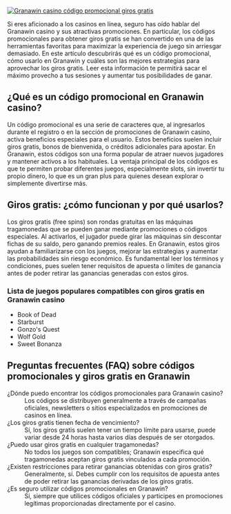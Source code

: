 [![Granawin casino código promocional giros gratis](https://123-caf.pages.dev/gitsignup.png)](https://vrmoo.ru/Bt82HjjY)

<p>Si eres aficionado a los casinos en línea, seguro has oído hablar del Granawin casino y sus atractivas promociones. En particular, los códigos promocionales para obtener giros gratis se han convertido en una de las herramientas favoritas para maximizar la experiencia de juego sin arriesgar demasiado. En este artículo descubrirás qué es un código promocional, cómo usarlo en Granawin y cuáles son las mejores estrategias para aprovechar los giros gratis. Leer esta información te permitirá sacar el máximo provecho a tus sesiones y aumentar tus posibilidades de ganar.</p>  <h2>¿Qué es un código promocional en Granawin casino?</h2> <p>Un código promocional es una serie de caracteres que, al ingresarlos durante el registro o en la sección de promociones de Granawin casino, activa beneficios especiales para el usuario. Estos beneficios suelen incluir giros gratis, bonos de bienvenida, o créditos adicionales para apostar. En Granawin, estos códigos son una forma popular de atraer nuevos jugadores y mantener activos a los habituales. La ventaja principal de los códigos es que te permiten probar diferentes juegos, especialmente slots, sin invertir tu propio dinero, lo que es un gran plus para quienes desean explorar o simplemente divertirse más.</p>  <h2>Giros gratis: ¿cómo funcionan y por qué usarlos?</h2> <p>Los giros gratis (free spins) son rondas gratuitas en las máquinas tragamonedas que se pueden ganar mediante promociones o códigos especiales. Al activarlos, el jugador puede girar las máquinas sin descontar fichas de su saldo, pero ganando premios reales. En Granawin, estos giros ayudan a familiarizarse con los juegos, mejorar las estrategias y aumentar las probabilidades sin riesgo económico. Es fundamental leer los términos y condiciones, pues suelen tener requisitos de apuesta o límites de ganancia antes de poder retirar las ganancias generadas con estos giros.</p>  <h3>Lista de juegos populares compatibles con giros gratis en Granawin casino</h3> <ul>   <li>Book of Dead</li>   <li>Starburst</li>   <li>Gonzo's Quest</li>   <li>Wolf Gold</li>   <li>Sweet Bonanza</li> </ul>  <h2>Preguntas frecuentes (FAQ) sobre códigos promocionales y giros gratis en Granawin</h2> <dl>   <dt>¿Dónde puedo encontrar los códigos promocionales para Granawin casino?</dt>   <dd>Los códigos se distribuyen generalmente a través de campañas oficiales, newsletters o sitios especializados en promociones de casinos en línea.</dd>    <dt>¿Los giros gratis tienen fecha de vencimiento?</dt>   <dd>Sí, los giros gratis suelen tener un tiempo límite para usarse, puede variar desde 24 horas hasta varios días después de ser otorgados.</dd>    <dt>¿Puedo usar giros gratis en cualquier tragamonedas?</dt>   <dd>No todos los juegos son compatibles; Granawin especifica qué tragamonedas aceptan giros gratis vinculados a cada promoción.</dd>    <dt>¿Existen restricciones para retirar ganancias obtenidas con giros gratis?</dt>   <dd>Generalmente, sí. Debes cumplir con los requisitos de apuesta antes de poder retirar las ganancias derivadas de los giros gratis.</dd>    <dt>¿Es seguro utilizar códigos promocionales en Granawin?</dt>   <dd>Sí, siempre que utilices códigos oficiales y participes en promociones legítimas proporcionadas directamente por el casino.</dd> </dl>